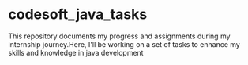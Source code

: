 # codesoft_java_tasks
This repository documents my progress and assignments during my internship journey.Here, I'll be working on a set of tasks to enhance my skills and knowledge in java development
